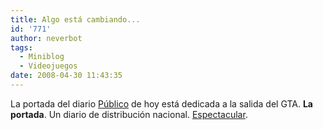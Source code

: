 ```yaml
---
title: Algo está cambiando...
id: '771'
author: neverbot
tags:
  - Miniblog
  - Videojuegos
date: 2008-04-30 11:43:35
---
```


La portada del diario [Público](http://www.publico.es/) de hoy está dedicada a la salida del GTA. **La portada**. Un diario de distribución nacional. [Espectacular](http://www.escolar.net/MT/archives/2008/04/%c2%bfse-puede-hablar-de-videojuegos-en-la-portada-de-un-diario.html).